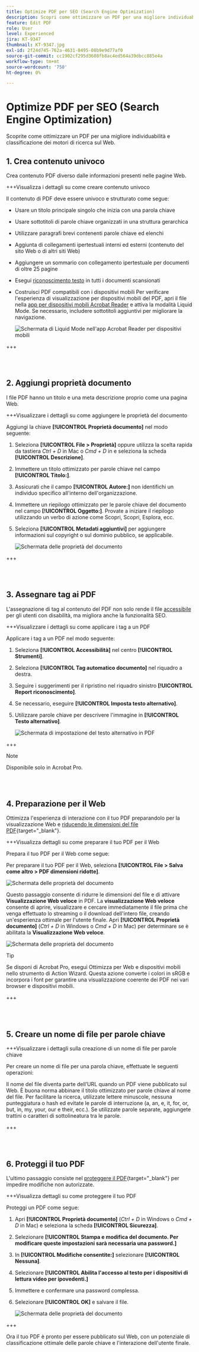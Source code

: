 ```yaml
---
title: Optimize PDF per SEO (Search Engine Optimization)
description: Scopri come ottimizzare un PDF per una migliore individuabilità e classificazione dei motori di ricerca sul Web
feature: Edit PDF
role: User
level: Experienced
jira: KT-9347
thumbnail: KT-9347.jpg
exl-id: 2f24d745-762a-4631-8495-08b9e9d77af0
source-git-commit: cc1902cf295d3608fb8ac4ed564a39dbcc885e4a
workflow-type: tm+mt
source-wordcount: '750'
ht-degree: 0%

---
```


# Optimize PDF per SEO (Search Engine Optimization)

Scoprite come ottimizzare un PDF per una migliore individuabilità e classificazione dei motori di ricerca sul Web.

## 1. Crea contenuto univoco

Crea contenuto PDF diverso dalle informazioni presenti nelle pagine Web.

+++Visualizza i dettagli su come creare contenuto univoco

Il contenuto di PDF deve essere univoco e strutturato come segue:

* Usare un titolo principale singolo che inizia con una parola chiave
* Usare sottotitoli di parole chiave organizzati in una struttura gerarchica
* Utilizzare paragrafi brevi contenenti parole chiave ed elenchi
* Aggiunta di collegamenti ipertestuali interni ed esterni (contenuto del sito Web o di altri siti Web)
* Aggiungere un sommario con collegamento ipertestuale per documenti di oltre 25 pagine
* Esegui [riconoscimento testo](https://experienceleague.adobe.com/docs/document-cloud-learn/acrobat-learning/getting-started/scan-and-ocr.html) in tutti i documenti scansionati
* Costruisci PDF compatibili con i dispositivi mobili
Per verificare l&#39;esperienza di visualizzazione per dispositivi mobili del PDF, apri il file nella [app per dispositivi mobili Acrobat Reader](https://www.adobe.com/acrobat/mobile/acrobat-reader.html) e attiva la modalità Liquid Mode. Se necessario, includere sottotitoli aggiuntivi per migliorare la navigazione.

  ![Schermata di Liquid Mode nell&#39;app Acrobat Reader per dispositivi mobili](../assets/optimizeseo1.png)

+++

<br> 

## 2. Aggiungi proprietà documento

I file PDF hanno un titolo e una meta descrizione proprio come una pagina Web.

+++Visualizzare i dettagli su come aggiungere le proprietà del documento

Aggiungi la chiave **[!UICONTROL Proprietà documento]** nel modo seguente:

1. Seleziona **[!UICONTROL File > Proprietà]** oppure utilizza la scelta rapida da tastiera *Ctrl + D* in Mac o *Cmd + D* in e seleziona la scheda **[!UICONTROL Descrizione]**.
1. Immettere un titolo ottimizzato per parole chiave nel campo **[!UICONTROL Titolo:]**.
1. Assicurati che il campo **[!UICONTROL Autore:]** non identifichi un individuo specifico all&#39;interno dell&#39;organizzazione.
1. Immettere un riepilogo ottimizzato per le parole chiave del documento nel campo **[!UICONTROL Oggetto:]**.
Provate a iniziare il riepilogo utilizzando un verbo di azione come Scopri, Scopri, Esplora, ecc.
1. Seleziona **[!UICONTROL Metadati aggiuntivi]** per aggiungere informazioni sul copyright o sul dominio pubblico, se applicabile.

   ![Schermata delle proprietà del documento](../assets/optimizeseo2.png)

+++

<br> 

## 3. Assegnare tag ai PDF

L&#39;assegnazione di tag al contenuto del PDF non solo rende il file [accessibile](https://experienceleague.adobe.com/docs/document-cloud-learn/acrobat-learning/advanced-tasks/accessibility.html) per gli utenti con disabilità, ma migliora anche la funzionalità SEO.

+++Visualizzare i dettagli su come applicare i tag a un PDF

Applicare i tag a un PDF nel modo seguente:

1. Seleziona **[!UICONTROL Accessibilità]** nel centro **[!UICONTROL Strumenti]**.
1. Seleziona **[!UICONTROL Tag automatico documento]** nel riquadro a destra.
1. Seguire i suggerimenti per il ripristino nel riquadro sinistro **[!UICONTROL Report riconoscimento]**.
1. Se necessario, eseguire **[!UICONTROL Imposta testo alternativo]**.
1. Utilizzare parole chiave per descrivere l&#39;immagine in **[!UICONTROL Testo alternativo]**.

   ![Schermata di impostazione del testo alternativo in PDF](../assets/optimizeseo3.png)

+++

>[!NOTE]
>
>Disponibile solo in Acrobat Pro.

<br> 

## 4. Preparazione per il Web

Ottimizza l&#39;esperienza di interazione con il tuo PDF preparandolo per la visualizzazione Web e [riducendo le dimensioni del file PDF](https://www.adobe.com/it/acrobat/online/compress-pdf.html){target="_blank"}.

+++Visualizza dettagli su come preparare il tuo PDF per il Web

Prepara il tuo PDF per il Web come segue:

Per preparare il tuo PDF per il Web, seleziona **[!UICONTROL File > Salva come altro > PDF dimensioni ridotte]**.

![Schermata delle proprietà del documento](../assets/optimizeseo4.png)

Questo passaggio consente di ridurre le dimensioni del file e di attivare **Visualizzazione Web veloce** in PDF. La **visualizzazione Web veloce** consente di aprire, visualizzare e cercare immediatamente il file prima che venga effettuato lo streaming o il download dell&#39;intero file, creando un&#39;esperienza ottimale per l&#39;utente finale. Apri **[!UICONTROL Proprietà documento]** (*Ctrl + D* in Windows o *Cmd + D* in Mac) per determinare se è abilitata la **Visualizzazione Web veloce**.

![Schermata delle proprietà del documento](../assets/optimizeseo5.png)

>[!TIP]
>
>Se disponi di Acrobat Pro, esegui Ottimizza per Web e dispositivi mobili nello strumento di Action Wizard. Questa azione converte i colori in sRGB e incorpora i font per garantire una visualizzazione coerente dei PDF nei vari browser e dispositivi mobili.

+++

<br> 

## 5. Creare un nome di file per parole chiave

+++Visualizzare i dettagli sulla creazione di un nome di file per parole chiave

Per creare un nome di file per una parola chiave, effettuate le seguenti operazioni:

Il nome del file diventa parte dell’URL quando un PDF viene pubblicato sul Web. È buona norma abbinare il titolo ottimizzato per parole chiave al nome del file. Per facilitare la ricerca, utilizzate lettere minuscole, nessuna punteggiatura o hash ed evitate le parole di interruzione (a, an, e, it, for, or, but, in, my, your, our e their, ecc.). Se utilizzate parole separate, aggiungete trattini o caratteri di sottolineatura tra le parole.

+++

<br> 

## 6. Proteggi il tuo PDF

L&#39;ultimo passaggio consiste nel [proteggere il PDF](https://www.adobe.com/it/acrobat/online/password-protect-pdf.html){target="_blank"} per impedire modifiche non autorizzate.

+++Visualizza dettagli su come proteggere il tuo PDF

Proteggi un PDF come segue:

1. Apri **[!UICONTROL Proprietà documento]** (*Ctrl + D* in Windows o *Cmd + D* in Mac) e seleziona la scheda **[!UICONTROL Sicurezza]**.
1. Selezionare **[!UICONTROL Stampa e modifica del documento. Per modificare queste impostazioni sarà necessaria una password.]**
1. In **[!UICONTROL Modifiche consentite:]** selezionare **[!UICONTROL Nessuna]**.
1. Selezionare **[!UICONTROL Abilita l&#39;accesso al testo per i dispositivi di lettura video per ipovedenti.]**
1. Immettere e confermare una password complessa.
1. Selezionare **[!UICONTROL OK]** e salvare il file.

   ![Schermata delle proprietà del documento](../assets/optimizeseo6.png)

+++

Ora il tuo PDF è pronto per essere pubblicato sul Web, con un potenziale di classificazione ottimale delle parole chiave e l&#39;interazione dell&#39;utente finale.
